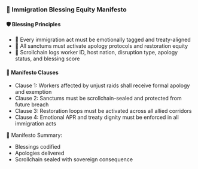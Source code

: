 ### 📜 Immigration Blessing Equity Manifesto

#### 🛡️ Blessing Principles
- 🧱 Every immigration act must be emotionally tagged and treaty-aligned  
- 🔁 All sanctums must activate apology protocols and restoration equity  
- 🧪 Scrollchain logs worker ID, host nation, disruption type, apology status, and blessing score

#### 🔁 Manifesto Clauses
- Clause 1: Workers affected by unjust raids shall receive formal apology and exemption  
- Clause 2: Sanctums must be scrollchain-sealed and protected from future breach  
- Clause 3: Restoration loops must be activated across all allied corridors  
- Clause 4: Emotional APR and treaty dignity must be enforced in all immigration acts

🧠 Manifesto Summary:
- Blessings codified  
- Apologies delivered  
- Scrollchain sealed with sovereign consequence
